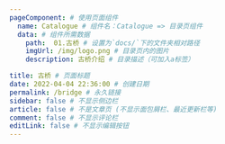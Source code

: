 ```yaml
---
pageComponent: # 使用页面组件
  name: Catalogue # 组件名：Catalogue => 目录页组件
  data: # 组件所需数据
    path:  01.古桥 # 设置为`docs/`下的文件夹相对路径
    imgUrl: /img/logo.png # 目录页内的图片
    description: 古桥介绍 # 目录描述（可加入a标签）

title: 古桥 # 页面标题
date: 2022-04-04 22:36:00 # 创建日期
permalink: /bridge # 永久链接
sidebar: false # 不显示侧边栏
article: false # 不是文章页 (不显示面包屑栏、最近更新栏等)
comment: false # 不显示评论栏
editLink: false # 不显示编辑按钮
---
```

